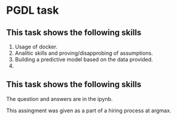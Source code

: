 # PGDL task

## This task shows the following skills
  1. Usage of docker.
  2. Analitic skills and proving/disapprobing of assumptions.
  3. Building a predictive model based on the data provided.
  4. 
## This task shows the following skills
The question and answers are in the ipynb.

This assingment was given as a part of a hiring process at argmax.

